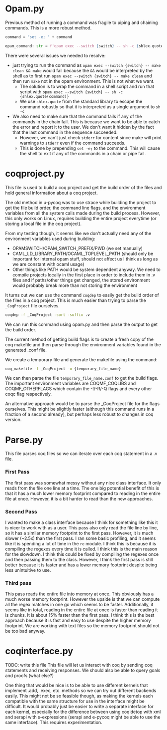 # Opam.py

Previous method of running a command was fragile to piping and chaining commands. This is a more robust method.

```python
command = "set -e; " + command

opam_command: str = f'opam exec --switch {switch} -- sh -c {shlex.quote(command)}'
```

There were several issues we needed to resolve:
 - just trying to run the command as `opam exec --switch {switch} -- make clean && make` would fail because the `&&` would be interpreted by the shell as to first run `opam exec --switch {switch} -- make clean` and then run `make` not in the opam environment. This is not what we want.
   - The solution is to wrap the command in a shell script and run that script with `opam exec --switch {switch} -- sh -c {shlex.quote(command)}`
   - We use `shlex.quote` from the standard library to escape the command robustly so that it is interpreted as a single argument to `sh -c`
 - We also need to make sure that the command fails if any of the commands in the chain fail. This is because we want to be able to catch the error and report it to the user. We don't want it hidden by the fact that the last command in the sequence succeeded.
   - However, we can't just check `stderr` for content since make will print warnings to `stderr` even if the command succeeds.
   - This is done by prepending `set -e;` to the command. This will cause the shell to exit if any of the commands in a chain or pipe fail.

# coqproject.py

This file is used to build a coq project and get the build order of the files and hold general information about a coq project.

The old method in u-pycoq was to use strace while building the project to get the file build order, the command line flags, and the environment variables from all the system calls made during the build process. However, this only works on Linux, requires building the entire project everytime (or storing a local file in the coq project).

From my testing though, it seems like we don't actually need any of the environment variables used during building:
 - OPAMSWITCH/OPAM_SWITCH_PREFIX/PWD (we set manually)
 - CAML_LD_LIBRARY_PATH/OCAML_TOPLEVEL_PATH (should only be important for internal opam stuff, should not affect us I think as long as we are constant with ocaml usage)
 - Other things like PATH would be system dependent anyway. We need to compile projects locally in the first place in order to include them in .v files and if paths/other things get changed, the stored environment would probably break more than not storing the environment


It turns out we can use the command `coqdep` to easily get the build order of the files in a coq project. This is much easier than trying to parse the `_CoqProject` file ourselves.

```bash
coqdep -f _CoqProject -sort -suffix .v
```
We can run this command using opam.py and then parse the output to get the build order.

The current method of getting build flags is to create a fresh copy of the coq makefile and then parse through the environment variables found in the generated .conf file.

We create a temporary file and generate the makefile using the command:
```bash
coq_makefile -f _CoqProject -o {temporary_file_name}
```
We can then parse the file `temporary_file_name.conf` to get the build flags. The important environment variables are COQMF_COQLIBS and COQMF_OTHERFLAGS which contain the -I/-R/-Q flags and every other coqc flag respectively.

An alternative approach would be to parse the _CoqProject file for the flags ourselves. This might be slightly faster (although this command runs in a fraction of a second already), but perhaps less robust to changes in coq version.

# Parse.py

This file parses coq files so we can iterate over each coq statement in a .v file.

### First Pass
The first pass was somewhat messy without any nice class interface. It only reads from the file one line at a time. The one big potential benefit of this is that it has a much lower memory footprint compared to reading in the entire file at once. However, it is a bit harder to read than the new approaches.

### Second Pass
I wanted to make a class interface because I think for something like this it is nicer to work with as a user. This pass also only read the file line by line, so it has a similar memory footprint to the first pass. However, it is much slower (~2.5x) than the first pass. I ran some basic profiling, and it seems like it is spending a lot of time in the `re` module. I think this is because it is compiling the regexes every time it is called. I think this is the main reason for the slowdown. I think this could be fixed by compiling the regexes once and then passing them to the class. However, I think the first pass is still better because it is faster and has a lower memory footprint despite being less unintuitive to use.

### Third pass
This pass reads the entire file into memory at once. This obviously has a much worse memory footprint. However the upside is that we can compute all the regex matches in one go which seems to be faster. Additionally, it seems like in total, reading in the entire file at once is faster than reading it is chunks. It is about 15% faster than the first pass. I think this is the best approach because it is fast and easy to use despite the higher memory footprint. We are working with text files so the memory footprint should not be too bad anyway.

# coqinterface.py

TODO: write this file
This file will let us interact with coq by sending coq statements and receiving responses. We should also be able to query goals and proofs (what else?)

One thing that would be nice is to be able to use different kernels that implement .add, .exec, etc. methods so we can try out different backends easily. This might not be so feasible though, as making the kernels each compatible with the same structure for use in the interface might be difficult. It would probably just be easier to write a separate interface for each kernel, especially for the difference between using coqidetop with xml and serapi with s-expressions (serapi and e-pycoq might be able to use the same interface). This requires experimentation.